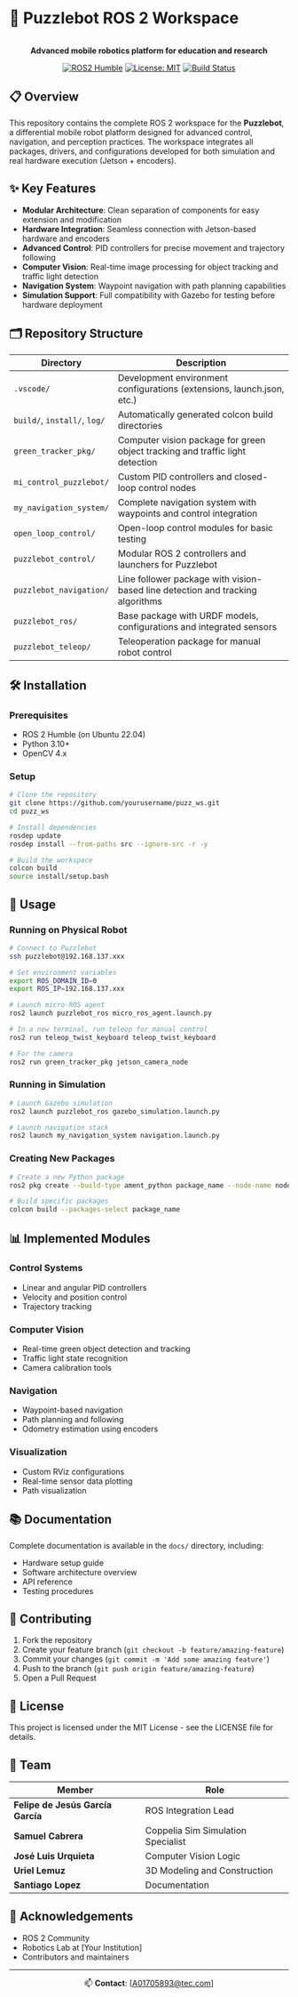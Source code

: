 # 🤖 Puzzlebot ROS 2 Workspace

<div align="center">
  <img ![Puzzlebot](https://github.com/user-attachments/assets/6c20fec5-3883-4be3-b402-44fbccc083f6)>



**Advanced mobile robotics platform for education and research**

[![ROS2 Humble](https://img.shields.io/badge/ROS2-Humble-blue)](https://docs.ros.org/en/humble/)
[![License: MIT](https://img.shields.io/badge/License-MIT-yellow.svg)](https://opensource.org/licenses/MIT)
[![Build Status](https://img.shields.io/badge/build-passing-brightgreen)]()

</div>

## 📋 Overview

This repository contains the complete ROS 2 workspace for the **Puzzlebot**, a differential mobile robot platform designed for advanced control, navigation, and perception practices. The workspace integrates all packages, drivers, and configurations developed for both simulation and real hardware execution (Jetson + encoders).

## ✨ Key Features

- **Modular Architecture**: Clean separation of components for easy extension and modification
- **Hardware Integration**: Seamless connection with Jetson-based hardware and encoders
- **Advanced Control**: PID controllers for precise movement and trajectory following
- **Computer Vision**: Real-time image processing for object tracking and traffic light detection
- **Navigation System**: Waypoint navigation with path planning capabilities
- **Simulation Support**: Full compatibility with Gazebo for testing before hardware deployment

## 🗂️ Repository Structure

| Directory | Description |
|-----------|-------------|
| `.vscode/` | Development environment configurations (extensions, launch.json, etc.) |
| `build/`, `install/`, `log/` | Automatically generated colcon build directories |
| `green_tracker_pkg/` | Computer vision package for green object tracking and traffic light detection |
| `mi_control_puzzlebot/` | Custom PID controllers and closed-loop control nodes |
| `my_navigation_system/` | Complete navigation system with waypoints and control integration |
| `open_loop_control/` | Open-loop control modules for basic testing |
| `puzzlebot_control/` | Modular ROS 2 controllers and launchers for Puzzlebot |
| `puzzlebot_navigation/` | Line follower package with vision-based line detection and tracking algorithms |
| `puzzlebot_ros/` | Base package with URDF models, configurations and integrated sensors |
| `puzzlebot_teleop/` | Teleoperation package for manual robot control |

## 🛠️ Installation

### Prerequisites
- ROS 2 Humble (on Ubuntu 22.04)
- Python 3.10+
- OpenCV 4.x

### Setup
```bash
# Clone the repository
git clone https://github.com/yourusername/puzz_ws.git
cd puzz_ws

# Install dependencies
rosdep update
rosdep install --from-paths src --ignore-src -r -y

# Build the workspace
colcon build
source install/setup.bash
```

## 🚀 Usage

### Running on Physical Robot
```bash
# Connect to Puzzlebot
ssh puzzlebot@192.168.137.xxx

# Set environment variables
export ROS_DOMAIN_ID=0
export ROS_IP=192.168.137.xxx

# Launch micro-ROS agent
ros2 launch puzzlebot_ros micro_ros_agent.launch.py

# In a new terminal, run teleop for manual control
ros2 run teleop_twist_keyboard teleop_twist_keyboard

# For the camera
ros2 run green_tracker_pkg jetson_camera_node
```

### Running in Simulation
```bash
# Launch Gazebo simulation
ros2 launch puzzlebot_ros gazebo_simulation.launch.py

# Launch navigation stack
ros2 launch my_navigation_system navigation.launch.py
```

### Creating New Packages
```bash
# Create a new Python package
ros2 pkg create --build-type ament_python package_name --node-name node_name

# Build specific packages
colcon build --packages-select package_name
```

## 📊 Implemented Modules

### Control Systems
- Linear and angular PID controllers
- Velocity and position control
- Trajectory tracking

### Computer Vision
- Real-time green object detection and tracking
- Traffic light state recognition
- Camera calibration tools

### Navigation
- Waypoint-based navigation
- Path planning and following
- Odometry estimation using encoders

### Visualization
- Custom RViz configurations
- Real-time sensor data plotting
- Path visualization

## 📚 Documentation

Complete documentation is available in the `docs/` directory, including:
- Hardware setup guide
- Software architecture overview
- API reference
- Testing procedures

## 🤝 Contributing

1. Fork the repository
2. Create your feature branch (`git checkout -b feature/amazing-feature`)
3. Commit your changes (`git commit -m 'Add some amazing feature'`)
4. Push to the branch (`git push origin feature/amazing-feature`)
5. Open a Pull Request

## 📜 License

This project is licensed under the MIT License - see the LICENSE file for details.

## 👥 Team

| Member | Role |
|--------|------|
| **Felipe de Jesús García García** | ROS Integration Lead |
| **Samuel Cabrera** | Coppelia Sim Simulation Specialist |
| **José Luis Urquieta** | Computer Vision Logic |
| **Uriel Lemuz** | 3D Modeling and Construction |
| **Santiago Lopez** | Documentation |

## 👏 Acknowledgements

- ROS 2 Community
- Robotics Lab at [Your Institution]
- Contributors and maintainers

---

<div align="center">
  
📫 **Contact**: [A01705893@tec.com]

</div>
